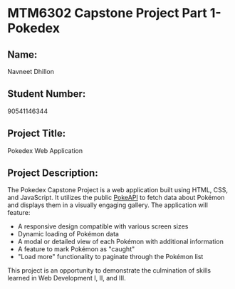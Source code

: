 # MTM6302 Capstone Project Part 1- Pokedex

## Name:
Navneet Dhillon

## Student Number:
90541146344

## Project Title:
Pokedex Web Application

## Project Description:
The Pokedex Capstone Project is a web application built using HTML, CSS, and JavaScript. It utilizes the public [PokeAPI](https://pokeapi.co/) to fetch data about Pokémon and displays them in a visually engaging gallery. The application will feature:

- A responsive design compatible with various screen sizes
- Dynamic loading of Pokémon data
- A modal or detailed view of each Pokémon with additional information
- A feature to mark Pokémon as "caught"
- "Load more" functionality to paginate through the Pokémon list

This project is an opportunity to demonstrate the culmination of skills learned in Web Development I, II, and III.



